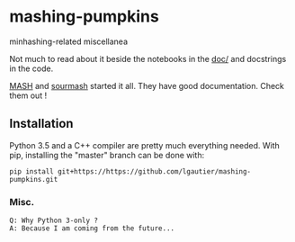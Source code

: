 # mashing-pumpkins

minhashing-related miscellanea

Not much to read about it beside the notebooks in the [doc/](doc/) and docstrings in the code.

[MASH](https://github.com/marbl/Mash) and [sourmash](https://github.com/dib-lab/sourmash) started it all. They have good documentation. Check them out !

## Installation

Python 3.5 and a C++ compiler are pretty much everything needed. With pip, installing the "master" branch can be done with:

`pip install git+https://https://github.com/lgautier/mashing-pumpkins.git`


### Misc.

```
Q: Why Python 3-only ?
A: Because I am coming from the future...
```
